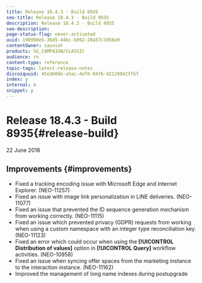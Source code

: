 ```yaml
---
title: Release 18.4.3 - Build 8935
seo-title: Release 18.4.3 - Build 8935
description: Release 18.4.3 - Build 8935
seo-description: 
page-status-flag: never-activated
uuid: 190998e5-36d5-44bc-b892-28a57c3d58a9
contentOwner: sauviat
products: SG_CAMPAIGN/CLASSIC
audience: rn
content-type: reference
topic-tags: latest-release-notes
discoiquuid: 45e3b0de-a5ac-4ef6-8476-42129942ffbf
index: y
internal: n
snippet: y
---
```


# Release 18.4.3 - Build 8935{#release-build}

22 June 2018

## Improvements {#improvements}

* Fixed a tracking encoding issue with Microsoft Edge and Internet Explorer. (NEO-11257)
* Fixed an issue with image link personalization in LINE deliveries. (NEO-11077)
* Fixed an issue that prevented the ID sequence generation mechanism from working correctly. (NEO-11115)
* Fixed an issue which prevented privacy (GDPR) requests from working when using a custom namespace with an integer type reconciliation key. (NEO-11123)
* Fixed an error which could occur when using the **[!UICONTROL Distribution of values]** option in **[!UICONTROL Query]** workflow activities. (NEO-10958)
* Fixed an issue when syncing offer spaces from the marketing instance to the interaction instance. (NEO-11162)
* Improved the management of long name indexes during postupgrade

